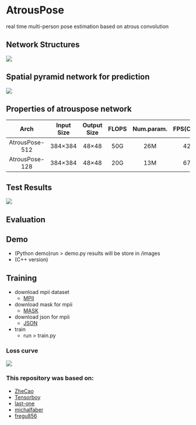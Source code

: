 # AtrousPose
real time multi-person pose estimation based on atrous convolution

## Network Structures
![](https://github.com/Sierkinhane/AtrousPose/blob/master/images/basicNet2.png)
## Spatial pyramid network for prediction
![](https://github.com/Sierkinhane/AtrousPose/blob/master/images/spatialpyramid.png)

## Properties of atrouspose network
| Arch               |Input Size|Output Size| FLOPS |Num.param.|  FPS(C++)  |
|:------------------:|:--------:|:---------:|:-----:|:--------:|:----------:|
| AtrousPose-512     |  384×384 |   48×48   |  50G  |    26M   |     42     |
| AtrousPose-128     |  384×384 |   48×48   |  20G  |    13M   |     67     |

## Test Results
![](https://github.com/Sierkinhane/AtrousPose/blob/master/images/demo2.png)

## Evaluation

## Demo
   * (Python demo)run > demo.py results will be store in /images
   * (C++ version) 
   
## Training
   * download mpii dataset
      * [MPII](http://human-pose.mpi-inf.mpg.de/)
   * download mask for mpii
      * [MASK](http://posefs1.perception.cs.cmu.edu/Users/ZheCao/masks_for_mpii_pose.tgz)
   * download json for mpii
      * [JSON](http://posefs1.perception.cs.cmu.edu/Users/ZheCao/MPI.json)
   * train
      * run > train.py
### Loss curve
![](https://github.com/Sierkinhane/AtrousPose/blob/master/loss_log/loss.jpg)
### This repository was based on:
   * [ZheCao](https://github.com/ZheC/Realtime_Multi-Person_Pose_Estimation)
   * [Tensorboy](https://github.com/tensorboy/pytorch_Realtime_Multi-Person_Pose_Estimation)
   * [last-one](https://github.com/last-one/Pytorch_Realtime_Multi-Person_Pose_Estimation/tree/master/training)
   * [michalfaber](https://github.com/michalfaber/keras_Realtime_Multi-Person_Pose_Estimation)
   * [fregu856](https://github.com/fregu856/deeplabv3)
